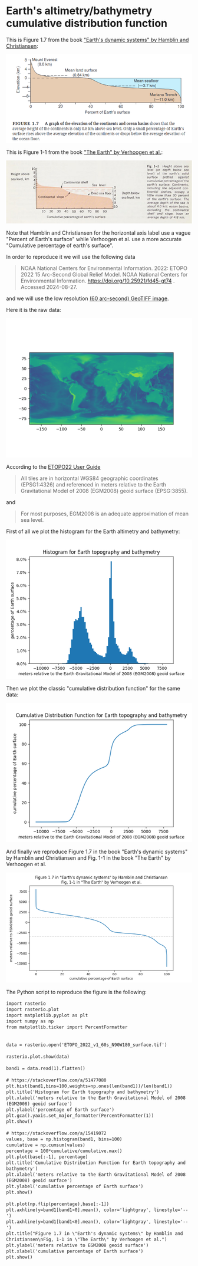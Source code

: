 # Earth's altimetry/bathymetry cumulative distribution function

This is Figure 1.7 from the book ["Earth's dynamic systems" by Hamblin and Christiansen](https://earthds.info/):

![Figure 1.7 from the book "Earth's dynamic systems" by Hamblin and Christiansen](cdf_earth_elevation-EDS_Figure_1.7.png)

This is Figure 1-1 from the book ["The Earth" by Verhoogen et al.](https://archive.org/details/earthintroductio0000verh/page/4/mode/2up):

![Figure 1-1 from the book "The Earth" by Verhoogen et ali.](cdf_earth_elevation-Verhoogen_Fig_1-1.png)

Note that Hamblin and Christiansen for the horizontal axis label use a vague "Percent of Earth's surface" while Verhoogen et al. use a more accurate "Cumulative percentage of earth's surface".

In order to reproduce it we will use the following data 

> NOAA National Centers for Environmental Information. 2022: ETOPO 2022 15 Arc-Second Global Relief Model. NOAA National Centers for Environmental Information. https://doi.org/10.25921/fd45-gt74 . Accessed 2024-08-27.

and we will use the low resolution [(60 arc-second) GeoTIFF image](https://www.ngdc.noaa.gov/mgg/global/relief/ETOPO2022/data/60s/60s_surface_elev_gtif/ETOPO_2022_v1_60s_N90W180_surface.tif).

Here it is the raw data:

![ETOPO22](cdf_earth_elevation-Figure_1.png)

According to the [ETOPO22 User Guide](https://www.ngdc.noaa.gov/mgg/global/relief/ETOPO2022/docs/1.2%20ETOPO%202022%20User%20Guide.pdf)

> All tiles are in horizontal WGS84 geographic coordinates (EPSG1:4326) and referenced in meters relative to the Earth Gravitational Model of 2008 (EGM2008) geoid surface (EPSG:3855). 

and

> For most purposes, EGM2008 is an adequate approximation of mean sea level.

First of all we plot the histogram for the Earth altimetry and bathymetry:

![Histogram of Earth altimetry and bathymetry](cdf_earth_elevation-Figure_2.png)

Then we plot the classic "cumulative distribution function" for the same data:

![Cumulative distribution function for the Earth altimetry and bathymetry](cdf_earth_elevation-Figure_3.png)

And finally we reproduce Figure 1.7 in the book "Earth's dynamic systems" by Hamblin and Christiansen and Fig. 1-1 in the book "The Earth" by Verhoogen et al.

![A reproduction of Figure 1.7 in the book "Earth's dynamic systems" by Hamblin and Christiansen and Fig. 1-1 in the book "The Earth" by Verhoogen et al.](cdf_earth_elevation-Figure_4.png)

The Python script to reproduce the figure is the following:

    import rasterio
    import rasterio.plot
    import matplotlib.pyplot as plt
    import numpy as np
    from matplotlib.ticker import PercentFormatter


    data = rasterio.open('ETOPO_2022_v1_60s_N90W180_surface.tif')

    rasterio.plot.show(data)

    band1 = data.read(1).flatten()

    # https://stackoverflow.com/a/51477080
    plt.hist(band1,bins=100,weights=np.ones(len(band1))/len(band1))
    plt.title('Histogram for Earth topography and bathymetry')
    plt.xlabel('meters relative to the Earth Gravitational Model of 2008 (EGM2008) geoid surface')
    plt.ylabel('percentage of Earth surface')
    plt.gca().yaxis.set_major_formatter(PercentFormatter(1))
    plt.show()

    # https://stackoverflow.com/a/15419072
    values, base = np.histogram(band1, bins=100)
    cumulative = np.cumsum(values)
    percentage = 100*cumulative/cumulative.max()
    plt.plot(base[:-1], percentage)
    plt.title('Cumulative Distribution Function for Earth topography and bathymetry')
    plt.xlabel('meters relative to the Earth Gravitational Model of 2008 (EGM2008) geoid surface')
    plt.ylabel('cumulative percentage of Earth surface')
    plt.show()

    plt.plot(np.flip(percentage),base[:-1])
    plt.axhline(y=band1[band1>0].mean(), color='lightgray', linestyle='--')
    plt.axhline(y=band1[band1<0].mean(), color='lightgray', linestyle='--')
    plt.title("Figure 1.7 in \"Earth's dynamic systems\" by Hamblin and Christiansen\nFig, 1-1 in \"The Earth\" by Verhoogen et al.")
    plt.ylabel('meters relative to EGM2008 geoid surface')
    plt.xlabel('cumulative percentage of Earth surface')
    plt.show()